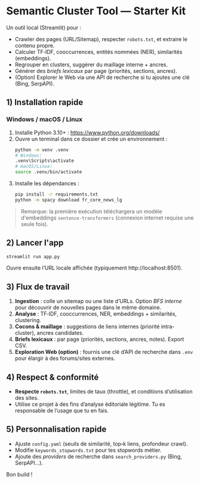 # Semantic Cluster Tool — Starter Kit

Un outil local (Streamlit) pour :
- Crawler des pages (URL/Sitemap), respecter `robots.txt`, et extraire le contenu propre.
- Calculer TF‑IDF, cooccurrences, entités nommées (NER), similarités (embeddings).
- Regrouper en clusters, suggérer du maillage interne + ancres.
- Générer des *briefs lexicaux* par page (priorités, sections, ancres).
- (Option) Explorer le Web via une API de recherche si tu ajoutes une clé (Bing, SerpAPI).

## 1) Installation rapide

### Windows / macOS / Linux
1. Installe Python 3.10+ : https://www.python.org/downloads/
2. Ouvre un terminal dans ce dossier et crée un environnement :
   ```bash
   python -m venv .venv
   # Windows:
   .venv\Scripts\activate
   # macOS/Linux:
   source .venv/bin/activate
   ```
3. Installe les dépendances :
   ```bash
   pip install -r requirements.txt
   python -m spacy download fr_core_news_lg
   ```

> Remarque: la première exécution téléchargera un modèle d'embeddings `sentence-transformers` (connexion internet requise une seule fois).

## 2) Lancer l'app
```bash
streamlit run app.py
```
Ouvre ensuite l’URL locale affichée (typiquement http://localhost:8501).

## 3) Flux de travail
1. **Ingestion** : colle un sitemap ou une liste d’URLs. Option *BFS interne* pour découvrir de nouvelles pages dans le même domaine.
2. **Analyse** : TF‑IDF, cooccurrences, NER, embeddings + similarités, clustering.
3. **Cocons & maillage** : suggestions de liens internes (priorité intra-cluster), ancres candidates.
4. **Briefs lexicaux** : par page (priorités, sections, ancres, notes). Export CSV.
5. **Exploration Web (option)** : fournis une clé d’API de recherche dans `.env` pour élargir à des forums/sites externes.

## 4) Respect & conformité
- **Respecte `robots.txt`**, limites de taux (throttle), et conditions d’utilisation des sites.
- Utilise ce projet à des fins d’analyse éditoriale légitime. Tu es responsable de l’usage que tu en fais.

## 5) Personnalisation rapide
- Ajuste `config.yaml` (seuils de similarité, top‑k liens, profondeur crawl).
- Modifie `keywords_stopwords.txt` pour tes stopwords métier.
- Ajoute des *providers* de recherche dans `search_providers.py` (Bing, SerpAPI…).

Bon build !
